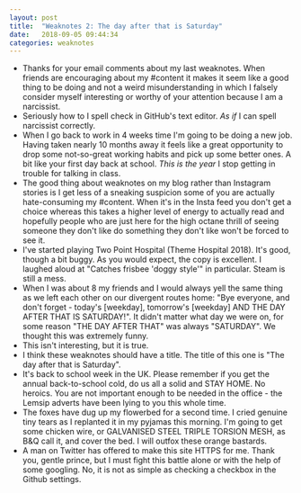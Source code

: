 ```yaml
---
layout: post
title:  "Weaknotes 2: The day after that is Saturday"
date:   2018-09-05 09:44:34
categories: weaknotes
---
```


* Thanks for your email comments about my last weaknotes. When friends are encouraging about my #content it makes it seem like a good thing to be doing and not a weird misunderstanding in which I falsely consider myself interesting or worthy of your attention because I am a narcissist.
* Seriously how to I spell check in GitHub's text editor. *As if* I can spell narcissist correctly.
* When I go back to work in 4 weeks time I'm going to be doing a new job. Having taken nearly 10 months away it feels like a great opportunity to drop some not-so-great working habits and pick up some better ones. A bit like your first day back at school. *This is the year* I stop getting in trouble for talking in class.
* The good thing about weaknotes on my blog rather than Instagram stories is I get less of a sneaking suspicion some of you are actually hate-consuming my #content. When it's in the Insta feed you don't get a choice whereas this takes a higher level of energy to actually read and hopefully people who are just here for the high octane thrill of seeing someone they don't like do something they don't like won't be forced to see it.
* I've started playing Two Point Hospital (Theme Hospital 2018). It's good, though a bit buggy. As you would expect, the copy is excellent. I laughed aloud at "Catches frisbee 'doggy style'" in particular. Steam is still a mess.
* When I was about 8 my friends and I would always yell the same thing as we left each other on our divergent routes home: "Bye everyone, and don't forget - today's [weekday], tomorrow's [weekday] AND THE DAY AFTER THAT IS SATURDAY!". It didn't matter what day we were on, for some reason "THE DAY AFTER THAT" was always "SATURDAY". We thought this was extremely funny.
* This isn't interesting, but it is true.
* I think these weaknotes should have a title. The title of this one is "The day after that is Saturday".
* It's back to school week in the UK. Please remember if you get the annual back-to-school cold, do us all a solid and STAY HOME. No heroics. You are not important enough to be needed in the office - the Lemsip adverts have been lying to you this whole time.
* The foxes have dug up my flowerbed for a second time. I cried genuine tiny tears as I replanted it in my pyjamas this morning. I'm going to get some chicken wire, or GALVANISED STEEL TRIPLE TORSION MESH, as B&Q call it, and cover the bed. I will outfox these orange bastards.
* A man on Twitter has offered to make this site HTTPS for me. Thank you, gentle prince, but I must fight this battle alone or with the help of some googling. No, it is not as simple as checking a checkbox in the Github settings.
